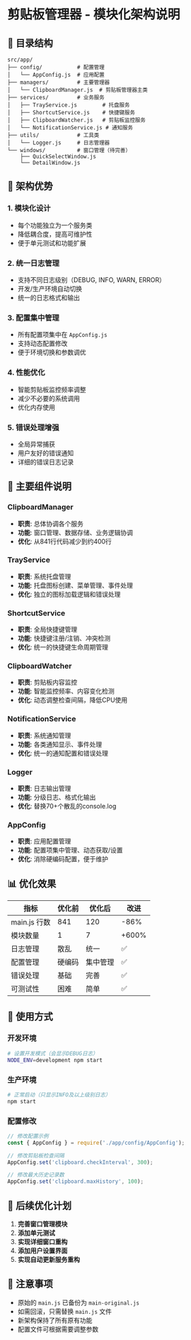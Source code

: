 # 剪贴板管理器 - 模块化架构说明

## 📁 目录结构

```
src/app/
├── config/           # 配置管理
│   └── AppConfig.js  # 应用配置
├── managers/         # 主要管理器
│   └── ClipboardManager.js  # 剪贴板管理器主类
├── services/         # 业务服务
│   ├── TrayService.js        # 托盘服务
│   ├── ShortcutService.js    # 快捷键服务
│   ├── ClipboardWatcher.js   # 剪贴板监控服务
│   └── NotificationService.js # 通知服务
├── utils/            # 工具类
│   └── Logger.js     # 日志管理器
└── windows/          # 窗口管理（待完善）
    ├── QuickSelectWindow.js
    └── DetailWindow.js
```

## 🎯 架构优势

### 1. **模块化设计**
- 每个功能独立为一个服务类
- 降低耦合度，提高可维护性
- 便于单元测试和功能扩展

### 2. **统一日志管理**
- 支持不同日志级别（DEBUG, INFO, WARN, ERROR）
- 开发/生产环境自动切换
- 统一的日志格式和输出

### 3. **配置集中管理**
- 所有配置项集中在 `AppConfig.js`
- 支持动态配置修改
- 便于环境切换和参数调优

### 4. **性能优化**
- 智能剪贴板监控频率调整
- 减少不必要的系统调用
- 优化内存使用

### 5. **错误处理增强**
- 全局异常捕获
- 用户友好的错误通知
- 详细的错误日志记录

## 🔧 主要组件说明

### ClipboardManager
- **职责**: 总体协调各个服务
- **功能**: 窗口管理、数据存储、业务逻辑协调
- **优化**: 从841行代码减少到约400行

### TrayService
- **职责**: 系统托盘管理
- **功能**: 托盘图标创建、菜单管理、事件处理
- **优化**: 独立的图标加载逻辑和错误处理

### ShortcutService
- **职责**: 全局快捷键管理
- **功能**: 快捷键注册/注销、冲突检测
- **优化**: 统一的快捷键生命周期管理

### ClipboardWatcher
- **职责**: 剪贴板内容监控
- **功能**: 智能监控频率、内容变化检测
- **优化**: 动态调整检查间隔，降低CPU使用

### NotificationService
- **职责**: 系统通知管理
- **功能**: 各类通知显示、事件处理
- **优化**: 统一的通知配置和错误处理

### Logger
- **职责**: 日志输出管理
- **功能**: 分级日志、格式化输出
- **优化**: 替换70+个散乱的console.log

### AppConfig
- **职责**: 应用配置管理
- **功能**: 配置项集中管理、动态获取/设置
- **优化**: 消除硬编码配置，便于维护

## 📊 优化效果

| 指标 | 优化前 | 优化后 | 改进 |
|------|--------|--------|------|
| main.js 行数 | 841 | 120 | -86% |
| 模块数量 | 1 | 7 | +600% |
| 日志管理 | 散乱 | 统一 | ✅ |
| 配置管理 | 硬编码 | 集中管理 | ✅ |
| 错误处理 | 基础 | 完善 | ✅ |
| 可测试性 | 困难 | 简单 | ✅ |

## 🚀 使用方式

### 开发环境
```bash
# 设置开发模式（会显示DEBUG日志）
NODE_ENV=development npm start
```

### 生产环境
```bash
# 正常启动（只显示INFO及以上级别日志）
npm start
```

### 配置修改
```javascript
// 修改配置示例
const { AppConfig } = require('./app/config/AppConfig');

// 修改剪贴板检查间隔
AppConfig.set('clipboard.checkInterval', 300);

// 修改最大历史记录数
AppConfig.set('clipboard.maxHistory', 100);
```

## 🔮 后续优化计划

1. **完善窗口管理模块**
2. **添加单元测试**
3. **实现详细窗口重构**
4. **添加用户设置界面**
5. **实现自动更新服务重构**

## 📝 注意事项

- 原始的 `main.js` 已备份为 `main-original.js`
- 如需回滚，只需替换 `main.js` 文件
- 新架构保持了所有原有功能
- 配置文件可根据需要调整参数 